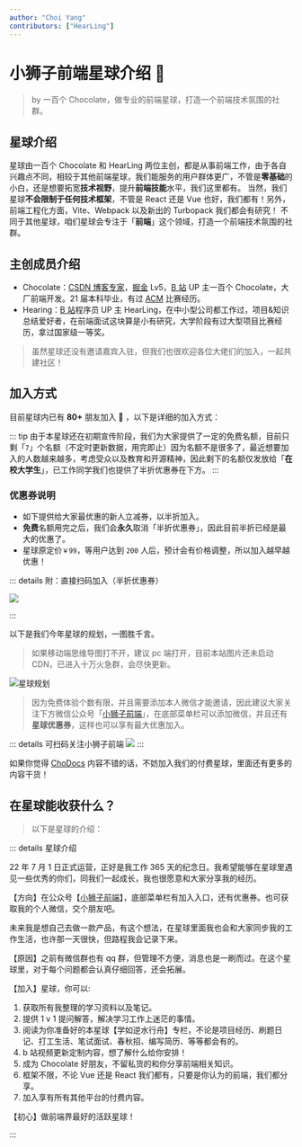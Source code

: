 ```yaml
---
author: "Choi Yang"
contributors: ["HearLing"]
---
```


# 小狮子前端星球介绍 🍫

> by 一百个 Chocolate，做专业的前端星球，打造一个前端技术氛围的社群。

## 星球介绍

星球由一百个 Chocolate 和 HearLing 两位主创，都是从事前端工作，由于各自兴趣点不同，相较于其他前端星球，我们能服务的用户群体更广，不管是**零基础**的小白，还是想要拓宽**技术视野**，提升**前端技能**水平，我们这里都有。
当然，我们星球**不会限制于任何技术框架**，不管是 React 还是 Vue 也好，我们都有！另外，前端工程化方面，Vite、Webpack 以及新出的 Turbopack 我们都会有研究！
不同于其他星球，咱们星球会专注于「**前端**」这个领域，打造一个前端技术氛围的社群。

## 主创成员介绍

- Chocolate：[CSDN 博客专家](https://chocolate.blog.csdn.net/)，[掘金](https://juejin.cn/user/2981531267112520) Lv5，[B 站](https://space.bilibili.com/351534170) UP 主一百个 Chocolate，大厂前端开发。21 届本科毕业，有过 [ACM](/green/ch) 比赛经历。
- Hearing：[B 站](https://space.bilibili.com/201738571)程序员 UP 主 HearLing，在中小型公司都工作过，项目&知识总结爱好者，在前端面试这块算是小有研究，大学阶段有过大型项目比赛经历，拿过国家级一等奖。

> 虽然星球还没有邀请嘉宾入驻，但我们也很欢迎各位大佬们的加入，一起共建社区！

## 加入方式

目前星球内已有 **80+** 朋友加入 🎉 ，以下是详细的加入方式：

::: tip
由于本星球还在初期宣传阶段，我们为大家提供了一定的免费名额，目前只剩「`7`」个名额（不定时更新数据，用完即止）因为名额不是很多了，最近想要加入的人数越来越多，考虑受众以及教育和开源精神，因此剩下的名额仅发放给「**在校大学生**」，已工作同学我们也提供了半折优惠券在下方。
:::

### 优惠券说明

- 如下提供给大家最优惠的新人立减券，以半折加入。
- **免费**名额用完之后，我们会**永久**取消「半折优惠券」，因此目前半折已经是最大的优惠了。
- 星球原定价`￥99`，等用户达到 `200` 人后，预计会有价格调整，所以加入越早越优惠！

::: details 附：直接扫码加入（半折优惠券）

![](/img/2023coupon.png)

:::

以下是我们今年星球的规划，一图胜千言。

> 如果移动端思维导图打不开，建议 pc 端打开，目前本站图片还未启动 CDN，已进入十万火急群，会尽快更新。

![星球规划](https://img-blog.csdnimg.cn/3e31c82ce864441d9532ea193c24daff.png)

> 因为免费体验个数有限，并且需要添加本人微信才能邀请，因此建议大家关注下方微信公众号「[小狮子前端](https://img-blog.csdnimg.cn/img_convert/43c196751f4984c71011557d06e7e9b6.png)」，在底部菜单栏可以添加微信，并且还有**星球优惠券**，这样也可以享有最大优惠加入。

::: details 可扫码关注小狮子前端
![](https://img-blog.csdnimg.cn/img_convert/43c196751f4984c71011557d06e7e9b6.png)
:::

如果你觉得 [ChoDocs](https://chodocs.cn/) 内容不错的话，不妨加入我们的付费星球，里面还有更多的内容干货！

## 在星球能收获什么？

> 以下是星球的介绍：

::: details 星球介绍

22 年 7 月 1 日正式运营，正好是我工作 365 天的纪念日。我希望能够在星球里遇见一些优秀的你们，同我们一起成长，我也很愿意和大家分享我的经历。

【方向】在公众号【[小狮子前端](https://img-blog.csdnimg.cn/img_convert/43c196751f4984c71011557d06e7e9b6.png)】，底部菜单栏有加入入口，还有优惠券。也可获取我的个人微信，交个朋友吧。

未来我是想自己去做一款产品，有这个想法，在星球里面我也会和大家同步我的工作生活，也许那一天很快，但路程我会记录下来。

【原因】之前有微信群也有 qq 群，但管理不方便，消息也是一刷而过。在这个星球里，对于每个问题都会认真仔细回答，还会拓展。

【加入】星球，你可以:

1. 获取所有我整理的学习资料以及笔记。
2. 提供 1 v 1 提问解答，解决学习工作上迷茫的事情。
3. 阅读为你准备好的本星球【学如逆水行舟】专栏，不论是项目经历、刷题日记、打工生活、笔试面试、春秋招、编写简历、等等都会有的。
4. b 站视频更新定制内容，想了解什么给你安排！
5. 成为 Chocolate 好朋友，不留私货的和你分享前端相关知识。
6. 框架不限，不论 Vue 还是 React 我们都有，只要是你认为的前端，我们都分享。
7. 加入享有所有其他平台的付费内容。

【初心】做前端界最好的活跃星球！

:::
